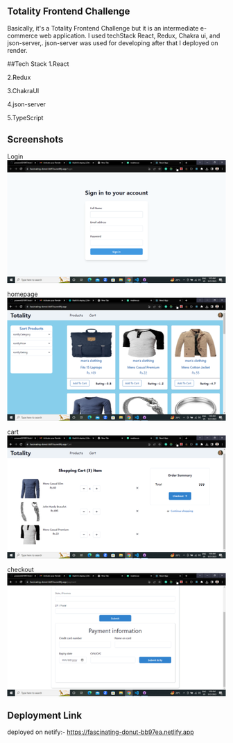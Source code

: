 ## Totality Frontend Challenge

Basically, it's a Totality Frontend Challenge but it is an intermediate e-commerce web application. I used techStack React, Redux, Chakra ui, and json-server,. json-server was used for developing after that I deployed on render.

##Tech Stack
1.React

2.Redux

3.ChakraUI

4.json-server 

5.TypeScript

## Screenshots
Login
<img src="./src/images/login.png" />

homepage
<img src="./src/images/homepage.png" />

cart
<img src="./src/images/cart.png" />

checkout 
<img src="./src/images/checkout.png" />
## Deployment Link
deployed on netify:-
https://fascinating-donut-bb97ea.netlify.app
